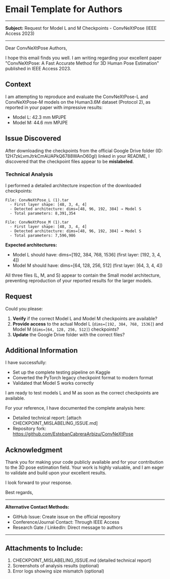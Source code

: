 # Email Template for Authors

---

**Subject:** Request for Model L and M Checkpoints - ConvNeXtPose (IEEE Access 2023)

---

Dear ConvNeXtPose Authors,

I hope this email finds you well. I am writing regarding your excellent paper "ConvNeXtPose: A Fast Accurate Method for 3D Human Pose Estimation" published in IEEE Access 2023.

## Context

I am attempting to reproduce and evaluate the ConvNeXtPose-L and ConvNeXtPose-M models on the Human3.6M dataset (Protocol 2), as reported in your paper with impressive results:
- Model L: 42.3 mm MPJPE
- Model M: 44.6 mm MPJPE

## Issue Discovered

After downloading the checkpoints from the official Google Drive folder (ID: 12H7zkLvmJtrkCmAUAPkQ6788WAnO60gI) linked in your README, I discovered that the checkpoint files appear to be **mislabeled**.

### Technical Analysis

I performed a detailed architecture inspection of the downloaded checkpoints:

```
File: ConvNeXtPose_L (1).tar
  - First layer shape: [48, 3, 4, 4]
  - Detected architecture: dims=[48, 96, 192, 384] → Model S
  - Total parameters: 8,391,354
  
File: ConvNeXtPose_M (1).tar
  - First layer shape: [48, 3, 4, 4]
  - Detected architecture: dims=[48, 96, 192, 384] → Model S
  - Total parameters: 7,596,986
```

**Expected architectures:**
- Model L should have: dims=[192, 384, 768, 1536] (first layer: [192, 3, 4, 4])
- Model M should have: dims=[64, 128, 256, 512] (first layer: [64, 3, 4, 4])

All three files (L, M, and S) appear to contain the Small model architecture, preventing reproduction of your reported results for the larger models.

## Request

Could you please:

1. **Verify** if the correct Model L and Model M checkpoints are available?
2. **Provide access** to the actual Model L (`dims=[192, 384, 768, 1536]`) and Model M (`dims=[64, 128, 256, 512]`) checkpoints?
3. **Update** the Google Drive folder with the correct files?

## Additional Information

I have successfully:
- Set up the complete testing pipeline on Kaggle
- Converted the PyTorch legacy checkpoint format to modern format
- Validated that Model S works correctly

I am ready to test models L and M as soon as the correct checkpoints are available.

For your reference, I have documented the complete analysis here:
- Detailed technical report: [attach CHECKPOINT_MISLABELING_ISSUE.md]
- Repository fork: https://github.com/EstebanCabreraArbizu/ConvNeXtPose

## Acknowledgment

Thank you for making your code publicly available and for your contribution to the 3D pose estimation field. Your work is highly valuable, and I am eager to validate and build upon your excellent results.

I look forward to your response.

Best regards,

---

**Alternative Contact Methods:**
- GitHub Issue: Create issue on the official repository
- Conference/Journal Contact: Through IEEE Access
- Research Gate / LinkedIn: Direct message to authors

---

## Attachments to Include:
1. CHECKPOINT_MISLABELING_ISSUE.md (detailed technical report)
2. Screenshots of analysis results (optional)
3. Error logs showing size mismatch (optional)
